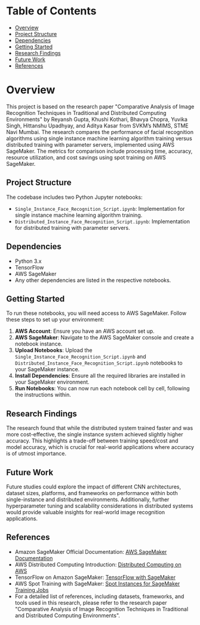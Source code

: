# Table of Contents
- [Overview](#overview)
- [Project Structure](#project-structure)
- [Dependencies](#dependencies)
- [Getting Started](#getting-started)
- [Research Findings](#research-findings)
- [Future Work](#future-work)
- [References](#references)

# Overview

This project is based on the research paper "Comparative Analysis of Image Recognition Techniques in Traditional and Distributed Computing Environments" by Reyansh Gupta, Khushi Kothari, Bhavya Chopra, Yuvika Singh, Hittanshu Upadhyay, and Aditya Kasar from SVKM’s NMIMS, STME Navi Mumbai. The research compares the performance of facial recognition algorithms using single instance machine learning algorithm training versus distributed training with parameter servers, implemented using AWS SageMaker. The metrics for comparison include processing time, accuracy, resource utilization, and cost savings using spot training on AWS SageMaker.

## Project Structure

The codebase includes two Python Jupyter notebooks:

- `Single_Instance_Face_Recognition_Script.ipynb`: Implementation for single instance machine learning algorithm training.
- `Distributed_Instance_Face_Recognition_Script.ipynb`: Implementation for distributed training with parameter servers.

## Dependencies

- Python 3.x
- TensorFlow
- AWS SageMaker
- Any other dependencies are listed in the respective notebooks.

## Getting Started

To run these notebooks, you will need access to AWS SageMaker. Follow these steps to set up your environment:

1. **AWS Account**: Ensure you have an AWS account set up.
2. **AWS SageMaker**: Navigate to the AWS SageMaker console and create a notebook instance.
3. **Upload Notebooks**: Upload the `Single_Instance_Face_Recognition_Script.ipynb` and `Distributed_Instance_Face_Recognition_Script.ipynb` notebooks to your SageMaker instance.
4. **Install Dependencies**: Ensure all the required libraries are installed in your SageMaker environment.
5. **Run Notebooks**: You can now run each notebook cell by cell, following the instructions within.

## Research Findings

The research found that while the distributed system trained faster and was more cost-effective, the single instance system achieved slightly higher accuracy. This highlights a trade-off between training speed/cost and model accuracy, which is crucial for real-world applications where accuracy is of utmost importance.

## Future Work

Future studies could explore the impact of different CNN architectures, dataset sizes, platforms, and frameworks on performance within both single-instance and distributed environments. Additionally, further hyperparameter tuning and scalability considerations in distributed systems would provide valuable insights for real-world image recognition applications.

## References

- Amazon SageMaker Official Documentation: [AWS SageMaker Documentation](https://docs.aws.amazon.com/sagemaker/index.html)
- AWS Distributed Computing Introduction: [Distributed Computing on AWS](https://aws.amazon.com/what-is/distributed-computing/)
- TensorFlow on Amazon SageMaker: [TensorFlow with SageMaker](https://docs.aws.amazon.com/sagemaker/latest/dg/tf.html)
- AWS Spot Training with SageMaker: [Spot Instances for SageMaker Training Jobs](https://docs.aws.amazon.com/sagemaker/latest/dg/model-managed-spot-training.html)
- For a detailed list of references, including datasets, frameworks, and tools used in this research, please refer to the research paper "Comparative Analysis of Image Recognition Techniques in Traditional and Distributed Computing Environments".
